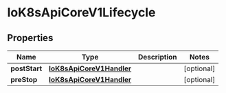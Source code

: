 
# IoK8sApiCoreV1Lifecycle

## Properties
Name | Type | Description | Notes
------------ | ------------- | ------------- | -------------
**postStart** | [**IoK8sApiCoreV1Handler**](IoK8sApiCoreV1Handler.md) |  |  [optional]
**preStop** | [**IoK8sApiCoreV1Handler**](IoK8sApiCoreV1Handler.md) |  |  [optional]



